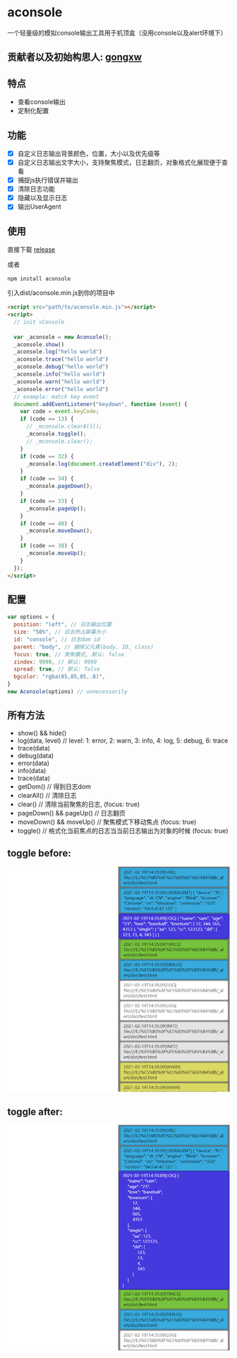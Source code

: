 aconsole
==============================

一个轻量级的模拟console输出工具用于机顶盒（没用console以及alert环境下）

## 贡献者以及初始构思人: [gongxw](https://github.com/gongxw)
## 特点

- 查看console输出
- 定制化配置

## 功能

- [x] 自定义日志输出背景颜色，位置，大小以及优先级等
- [x] 自定义日志输出文字大小，支持聚焦模式，日志翻页，对象格式化展现便于查看
- [x] 捕捉js执行错误并输出
- [x] 清除日志功能
- [x] 隐藏以及显示日志
- [x] 输出UserAgent

## 使用

直接下载 [release](https://github.com/Maxfengyan/aconsole/releases/download/0.0.1/aconsole.min.js)

或者

```
npm install aconsole
```

引入dist/aconsole.min.js到你的项目中

```html
<script src="path/to/aconsole.min.js"></script>
<script>
  // init vConsole
  
  var _aconsole = new Aconsole();
  _aconsole.show()
  _aconsole.log("hello world") 
  _aconsole.trace("hello world") 
  _aconsole.debug("hello world")
  _aconsole.info("hello world")
  _aconsole.warn("hello world")
  _aconsole.error("hello world")
  // example: match key event
  document.addEventListener("keydown", function (event) {
    var code = event.keyCode;
    if (code == 13) {
      // _mconsole.clearAll();
      _mconsole.toggle();
      // _mconsole.clear();
    }
    if (code == 32) {
      _mconsole.log(document.createElement("div"), 2);
    }
    if (code == 34) {
      _mconsole.pageDown();
    }
    if (code == 33) {
      _mconsole.pageUp();
    }
    if (code == 40) {
      _mconsole.moveDown();
    }
    if (code == 38) {
      _mconsole.moveUp();
    }
  });
</script>
```

## 配置

```javascript
var options = {
  position: "left", // 日志输出位置
  size: "50%", // 日志所占屏幕大小
  id: "console", // 日志dom id
  parent: "body", // 捆绑父元素(body, ID, class)
  focus: true, // 聚焦模式, 默认: false
  zindex: 9999, // 默认: 9999
  spread: true, // 默认: false
  bgcolor: "rgba(85,85,85,.8)",
}
new Aconsole(options) // unnecessarily
```

## 所有方法
- show() && hide()
- log(data, level) // level: 1: error, 2: warn, 3: info, 4: log, 5: debug, 6: trace
- trace(data)
- debug(data)
- error(data)
- info(data)
- trace(data)
- getDom() // 得到日志dom
- clearAll() // 清除日志
- clear() // 清除当前聚焦的日志, (focus: true)
- pageDown() && pageUp() // 日志翻页
- moveDown() && moveUp() // 聚焦模式下移动焦点 (focus: true)
- toggle() // 格式化当前焦点的日志当当前日志输出为对象的时候 (focus: true)

## toggle before:

<img src="./image/1.jpg">

## toggle after:
<img src="./image/2.jpg">